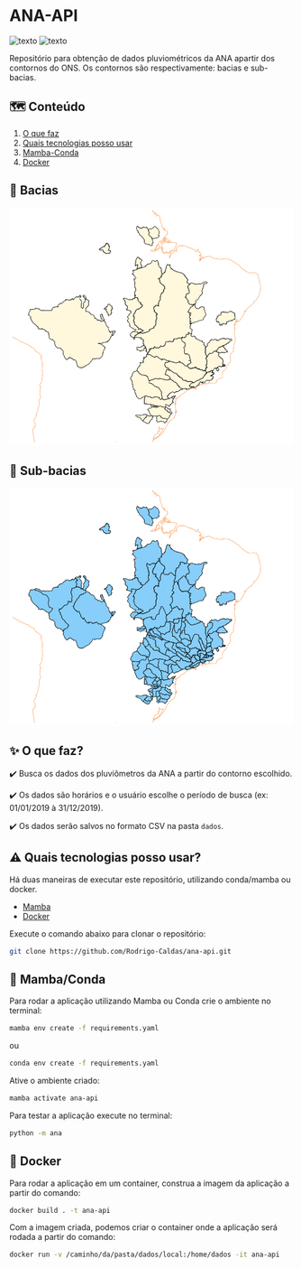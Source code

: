 # ANA-API

![texto](https://img.shields.io/static/v1?label=linguagem&message=python&color=green&style=flat-square "linguagem")
![texto](https://img.shields.io/static/v1?label=ambiente&message=docker&color=blue&style=flat-square "linguagem")


Repositório para obtenção de dados pluviométricos da ANA apartir dos contornos do ONS. Os contornos são respectivamente: bacias e sub-bacias.


## :world_map: Conteúdo
1. [O que faz](#sparkles-o-que-faz)  
2. [Quais tecnologias posso usar](#arrow_forward-quais-tecnologias-posso-usar) 
3. [Mamba-Conda](#snake-mamba-conda)
4. [Docker](#whale-docker)


## :dash: Bacias

![bacias_e_subbacias_targus](imagens/bacias.png?raw=true "Bacias utilizadas do ONS")

## :dash: Sub-bacias

![bacias_e_subbacias_targus](imagens/sub-bacias.png?raw=true "Subbacias utilizadas do ONS")

## :sparkles: O que faz?

:heavy_check_mark: Busca os dados dos pluviômetros da ANA a partir do contorno escolhido.

:heavy_check_mark: Os dados são horários e o usuário escolhe o período de busca (ex: 01/01/2019 à 31/12/2019).

:heavy_check_mark: Os dados serão salvos no formato CSV na pasta ``dados``.

## :warning: Quais tecnologias posso usar?

Há duas maneiras de executar este repositório, utilizando conda/mamba ou docker.

- [Mamba](https://mamba.readthedocs.io/en/latest/installation/mamba-installation.html)
- [Docker](https://docs.docker.com/engine/install/)

Execute o comando abaixo para clonar o repositório:

```bash  
git clone https://github.com/Rodrigo-Caldas/ana-api.git
```

## :snake: Mamba/Conda

Para rodar a aplicação utilizando Mamba ou Conda crie o ambiente no terminal:

```bash 
mamba env create -f requirements.yaml
```
 ou 
```bash 
conda env create -f requirements.yaml
```

Ative o ambiente criado:

```bash
mamba activate ana-api
```

Para testar a aplicação execute no terminal:

```bash
python -m ana
```

## :whale: Docker

Para rodar a aplicação em um container, construa a imagem da aplicação a partir do comando:

```bash
docker build . -t ana-api
```

Com a imagem criada, podemos criar o container onde a aplicação será rodada a partir do comando:

```bash
docker run -v /caminho/da/pasta/dados/local:/home/dados -it ana-api
```

